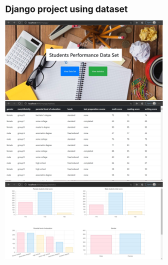 # Django project using dataset
 
![Alt text](Capture1.JPG?raw=true "Title")
![Alt text](Capture2.JPG?raw=true "Title")
![Alt text](Capture3.JPG?raw=true "Title")
